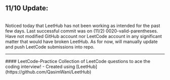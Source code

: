 ## 11/10 Update:
<br/>
Noticed today that LeetHub has not been working as intended for the past few days. Last successful commit was on (11/2) 0020-valid-parentheses.
Have not modified GitHub account nor LeetCode account in any significant matter that would have broken LeetHub.
As for now, will manually update and push LeetCode submissions into repo.


<hr/>
#### LeetCode-Practice
Collection of LeetCode questions to ace the coding interview! - Created using [LeetHub](https://github.com/QasimWani/LeetHub)

